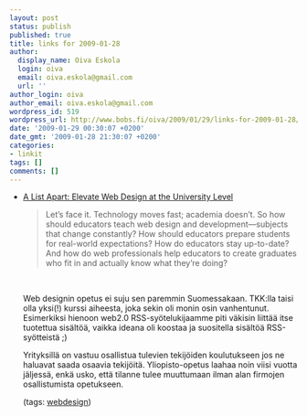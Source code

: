 ```yaml
---
layout: post
status: publish
published: true
title: links for 2009-01-28
author:
  display_name: Oiva Eskola
  login: oiva
  email: oiva.eskola@gmail.com
  url: ''
author_login: oiva
author_email: oiva.eskola@gmail.com
wordpress_id: 519
wordpress_url: http://www.bobs.fi/oiva/2009/01/29/links-for-2009-01-28/
date: '2009-01-29 00:30:07 +0200'
date_gmt: '2009-01-28 21:30:07 +0200'
categories:
- linkit
tags: []
comments: []
---
```

<ul class="delicious">
<li>
<div class="delicious-link"><a href="http://alistapart.com/articles/elevatewebdesignattheuniversitylevel">A List Apart: Elevate Web Design at the University Level</a></div></p>
<blockquote>
<div class="delicious-extended">Let&rsquo;s face it. Technology moves fast; academia doesn&rsquo;t. So how should educators teach web design and development&mdash;subjects that change constantly? How should educators prepare students for real-world expectations? How do educators stay up-to-date? And how do web professionals help educators to create graduates who fit in and actually know what they&rsquo;re doing?</div></blockquote><br />
<p>Web designin opetus ei suju sen paremmin Suomessakaan. TKK:lla taisi olla yksi(!) kurssi aiheesta, joka sekin oli monin osin vanhentunut. Esimerkiksi hienoon web2.0 RSS-sy&ouml;telukijaamme piti v&auml;kisin liitt&auml;&auml; itse tuotettua sis&auml;lt&ouml;&auml;, vaikka ideana oli koostaa ja suositella sis&auml;lt&ouml;&auml; RSS-sy&ouml;tteist&auml; ;)</p>
<p>Yrityksill&auml; on vastuu osallistua tulevien tekij&ouml;iden koulutukseen jos ne haluavat saada osaavia tekij&ouml;it&auml;. Yliopisto-opetus laahaa noin viisi vuotta j&auml;ljess&auml;, enk&auml; usko, ett&auml; tilanne tulee muuttumaan ilman alan firmojen osallistumista opetukseen.</p>
<div class="delicious-tags">(tags: <a href="http://delicious.com/oiva/webdesign">webdesign</a>)</div></li>
</ul></p>
